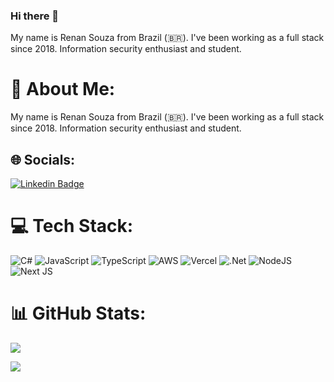 ### Hi there 👋

My name is Renan Souza from Brazil (🇧🇷). 
I've been working as a full stack since 2018.
Information security enthusiast and student.

# 💫 About Me:
My name is Renan Souza from Brazil (🇧🇷). 
I've been working as a full stack since 2018.
Information security enthusiast and student.


## 🌐 Socials:
[![Linkedin Badge]([https://img.shields.io/badge/LinkedIn-%230077B5.svg?logo=linkedin&logoColor=white)](https://linkedin.com/in/igrsouza-martins](https://img.shields.io/badge/-LinkedIn-blue?style=flat-square&logo=Linkedin&logoColor=white&link=https://www.linkedin.com/in/orenansouza)](https://www.linkedin.com/in/orenansouza)) 

# 💻 Tech Stack:
![C#](https://img.shields.io/badge/c%23-%23239120.svg?style=flat&logo=c-sharp&logoColor=white) ![JavaScript](https://img.shields.io/badge/javascript-%23323330.svg?style=flat&logo=javascript&logoColor=%23F7DF1E) ![TypeScript](https://img.shields.io/badge/typescript-%23007ACC.svg?style=flat&logo=typescript&logoColor=white) ![AWS](https://img.shields.io/badge/AWS-%23FF9900.svg?style=flat&logo=amazon-aws&logoColor=white) ![Vercel](https://img.shields.io/badge/vercel-%23000000.svg?style=flat&logo=vercel&logoColor=white) ![.Net](https://img.shields.io/badge/.NET-5C2D91?style=flat&logo=.net&logoColor=white) ![NodeJS](https://img.shields.io/badge/node.js-6DA55F?style=flat&logo=node.js&logoColor=white) ![Next JS](https://img.shields.io/badge/Next-black?style=flat&logo=next.js&logoColor=white)

# 📊 GitHub Stats:
![](https://github-readme-stats.vercel.app/api/top-langs/?username=orenansouza&theme=nightowl&hide_border=false&include_all_commits=true&count_private=true&layout=compact)

![](https://komarev.com/ghpvc/?username=orenansouza)
